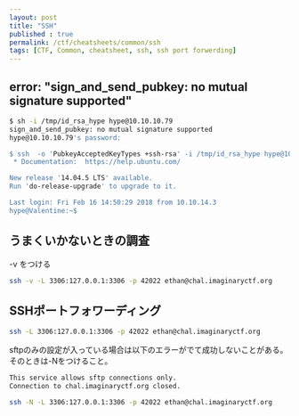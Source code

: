 ```yaml
---
layout: post
title: "SSH"
published : true
permalink: /ctf/cheatsheets/common/ssh
tags: [CTF, Common, cheatsheet, ssh, ssh port forwerding]
---
```


## error: "sign_and_send_pubkey: no mutual signature supported"
```sh
$ sh -i /tmp/id_rsa_hype hype@10.10.10.79
sign_and_send_pubkey: no mutual signature supported
hype@10.10.10.79's password:

$ ssh  -o 'PubkeyAcceptedKeyTypes +ssh-rsa' -i /tmp/id_rsa_hype hype@10.10.10.79              Welcome to Ubuntu 12.04 LTS (GNU/Linux 3.2.0-23-generic x86_64)                                 
 * Documentation:  https://help.ubuntu.com/

New release '14.04.5 LTS' available.
Run 'do-release-upgrade' to upgrade to it.

Last login: Fri Feb 16 14:50:29 2018 from 10.10.14.3
hype@Valentine:~$
```

## うまくいかないときの調査
-v をつける
```sh
ssh -v -L 3306:127.0.0.1:3306 -p 42022 ethan@chal.imaginaryctf.org
```

## SSHポートフォワーディング
```sh
ssh -L 3306:127.0.0.1:3306 -p 42022 ethan@chal.imaginaryctf.org
```
sftpのみの設定が入っている場合は以下のエラーがでて成功しないことがある。そのときは-Nをつけること。
```sh
This service allows sftp connections only.
Connection to chal.imaginaryctf.org closed.
```
```sh
ssh -N -L 3306:127.0.0.1:3306 -p 42022 ethan@chal.imaginaryctf.org
```
